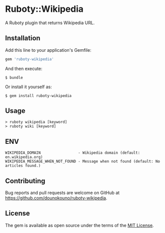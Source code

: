# Ruboty::Wikipedia

A Ruboty plugin that returns Wikipedia URL.

## Installation

Add this line to your application's Gemfile:

```ruby
gem 'ruboty-wikipedia'
```

And then execute:

```
$ bundle
```

Or install it yourself as:

```
$ gem install ruboty-wikipedia
```

## Usage

```
> ruboty wikipedia [keyword]
> ruboty wiki [keyword]
```

## ENV

```
WIKIPEDIA_DOMAIN                 - Wikipedia domain (default: en.wikipedia.org)
WIKIPEDIA_MESSAGE_WHEN_NOT_FOUND - Message when not found (default: No articles found.)
```

## Contributing

Bug reports and pull requests are welcome on GitHub at https://github.com/dounokouno/ruboty-wikipedia.

## License

The gem is available as open source under the terms of the [MIT License](http://opensource.org/licenses/MIT).
